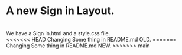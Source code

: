 # A new Sign in Layout.
<br>
We have a Sign in.html and a style.css file.
<br>
<<<<<<< HEAD
Changing Some thing in README.md OLD.
=======
Changing Some thing in README.md NEW.
>>>>>>> main
